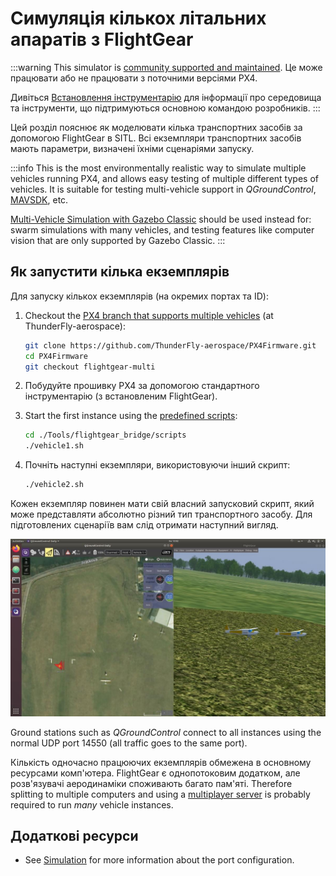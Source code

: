 # Симуляція кількох літальних апаратів з FlightGear

:::warning
This simulator is [community supported and maintained](../simulation/community_supported_simulators.md).
Це може працювати або не працювати з поточними версіями PX4.

Дивіться [Встановлення інструментарію](../dev_setup/dev_env.md) для інформації про середовища та інструменти, що підтримуються основною командою розробників.
:::

Цей розділ пояснює як моделювати кілька транспортних засобів за допомогою FlightGear в SITL.
Всі екземпляри транспортних засобів мають параметри, визначені їхніми сценаріями запуску.

:::info
This is the most environmentally realistic way to simulate multiple vehicles running PX4, and allows easy testing of multiple different types of vehicles.
It is suitable for testing multi-vehicle support in _QGroundControl_, [MAVSDK](https://mavsdk.mavlink.io/), etc.

[Multi-Vehicle Simulation with Gazebo Classic](../sim_gazebo_classic/multi_vehicle_simulation.md) should be used instead for: swarm simulations with many vehicles, and testing features like computer vision that are only supported by Gazebo Classic.
:::

## Як запустити кілька екземплярів

Для запуску кількох екземплярів (на окремих портах та ID):

1. Checkout the [PX4 branch that supports multiple vehicles](https://github.com/ThunderFly-aerospace/PX4Firmware/tree/flightgear-multi) (at ThunderFly-aerospace):

   ```sh
   git clone https://github.com/ThunderFly-aerospace/PX4Firmware.git
   cd PX4Firmware
   git checkout flightgear-multi
   ```

2. Побудуйте прошивку PX4 за допомогою стандартного інструментарію (з встановленим FlightGear).

3. Start the first instance using the [predefined scripts](https://github.com/ThunderFly-aerospace/PX4-FlightGear-Bridge/tree/master/scripts):

   ```sh
   cd ./Tools/flightgear_bridge/scripts
   ./vehicle1.sh
   ```

4. Почніть наступні екземпляри, використовуючи інший скрипт:

   ```sh
   ./vehicle2.sh
   ```

Кожен екземпляр повинен мати свій власний запусковий скрипт, який може представляти абсолютно різний тип транспортного засобу.
Для підготовлених сценаріїв вам слід отримати наступний вигляд.

![Multi-vehicle simulation using PX4 SITL and FlightGear](../../assets/simulation/flightgear/flightgear-multi-vehicle-sitl.jpg)

Ground stations such as _QGroundControl_ connect to all instances using the normal UDP port 14550 (all traffic goes to the same port).

Кількість одночасно працюючих екземплярів обмежена в основному ресурсами комп'ютера.
FlightGear є однопотоковим додатком, але розв'язувачі аеродинаміки споживають багато пам'яті.
Therefore splitting to multiple computers and using a [multiplayer server](https://wiki.flightgear.org/Howto:Multiplayer) is probably required to run _many_ vehicle instances.

## Додаткові ресурси

- See [Simulation](../simulation/index.md) for more information about the port configuration.
